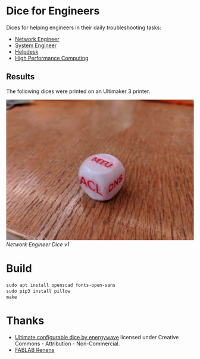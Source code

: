 # Dice for Engineers

Dices for helping engineers in their daily troubleshooting tasks:

  * [Network Engineer](network.stl)
  * [System Engineer](sysadmin.stl)
  * [Helpdesk](helpdesk.stl)
  * [High Performance Computing](hpc.stl)

## Results

The following dices were printed on an Ultimaker 3 printer.

![](images/network-v1.jpg)
*Network Engineer Dice v1*

# Build

```
sudo apt install openscad fonts-open-sans
sudo pip3 install pillow
make
```

# Thanks

  * [Ultimate configurable dice by energywave](https://www.thingiverse.com/thing:1919139) licensed under Creative Commons - Attribution - Non-Commercial.
  * [FABLAB Renens](http://www.fablab-renens.ch/)

